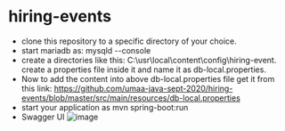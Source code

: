 # hiring-events
* clone this repository to a specific directory of your choice.
* start mariadb as: mysqld --console
* create a directories like this: C:\usr\local\content\config\hiring-event. create a properties file inside it and name it as db-local.properties.
* Now to add the content into above db-local.properties file get it from this link: https://github.com/umaa-java-sept-2020/hiring-events/blob/master/src/main/resources/db-local.properties
* start your application as mvn spring-boot:run
* Swagger UI
![image](https://user-images.githubusercontent.com/71244681/119388062-6f8e5c00-bce7-11eb-8b88-44e702be2b9b.png)
